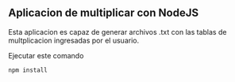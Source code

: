 

## Aplicacion de multiplicar con NodeJS

Esta aplicacion es capaz de generar archivos .txt con las tablas
de multplicacion ingresadas por el usuario.


Ejecutar este comando

```
npm install
```
